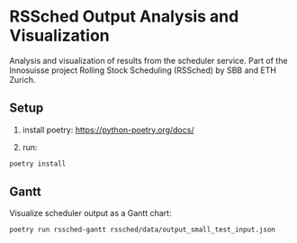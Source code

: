 # RSSched Output Analysis and Visualization

Analysis and visualization of results from the scheduler service. Part of the Innosuisse project
Rolling Stock Scheduling (RSSched) by SBB and ETH Zurich.

## Setup

1) install poetry: https://python-poetry.org/docs/

2) run:

```sh
poetry install
```

## Gantt

Visualize scheduler output as a Gantt chart:

```sh
poetry run rssched-gantt rssched/data/output_small_test_input.json
